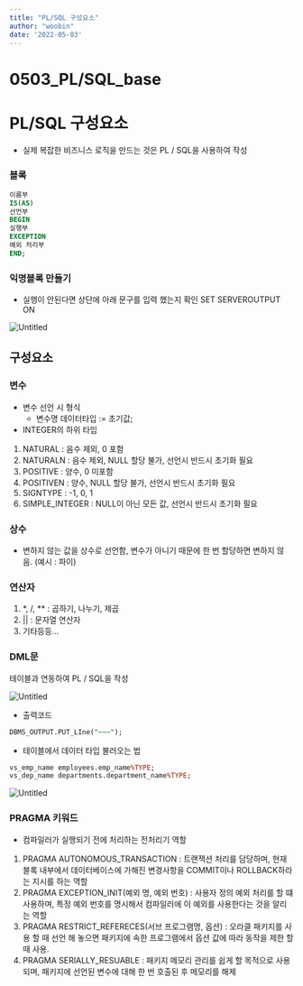 ```yaml
---
title: "PL/SQL 구성요소"
author: "woobin"
date: '2022-05-03'
---
```


# 0503_PL/SQL_base

# PL/SQL 구성요소

- 실제 복잡한 비즈니스 로직을 만드는 것은 PL / SQL을 사용하여 작성

### 블록

```sql
이름부
IS(AS)
선언부
BEGIN
실행부
EXCEPTION
예외 처리부
END;
```

### 익명블록 만들기

- 실행이 안된다면 상단에 아래 문구를 입력 했는지 확인
SET SERVEROUTPUT ON

![Untitled](/Images/0503_PL_SQL_base/Untitled.png)

## 구성요소

### 변수

- 변수 선언 시 형식
    - 변수명 데이터타입 := 초기값;
- INTEGER의 하위 타입
1. NATURAL
: 음수 제외, 0 포함
2. NATURALN
: 음수 제외, NULL 할당 불가, 선언시 반드시 초기화 필요
3. POSITIVE
: 양수, 0 미포함
4. POSITIVEN
: 양수, NULL 할당 불가, 선언시 반드시 초기화 필요
5. SIGNTYPE
: -1, 0, 1
6. SIMPLE_INTEGER
: NULL이 아닌 모든 값, 선언시 반드시 초기화 필요

### 상수

- 변하지 않는 값을 상수로 선언함, 변수가 아니기 때문에 한 번 할당하면 변하지 않음. (예시 : 파이)

### 연산자

1. *, /, **
: 곱하기, 나누기, 제곱
2. ||
: 문자열 연산자
3. 기타등등...

### DML문

테이블과 연동하여 PL / SQL을 작성

![Untitled](/Images/0503_PL_SQL_base/Untitled%201.png)

- 출력코드

```sql
DBMS_OUTPUT.PUT_LIne("~~~");
```

- 테이블에서 데이터 타입 불러오는 법

```sql
vs_emp_name employees.emp_name%TYPE;
vs_dep_name departments.department_name%TYPE;
```

![Untitled](/Images/0503_PL_SQL_base/Untitled%202.png)

### PRAGMA 키워드

- 컴파일러가 실행되기 전에 처리하는 전처리기 역할
1. PRAGMA AUTONOMOUS_TRANSACTION
: 트랜잭션 처리를 담당하며, 현재 블록 내부에서 데이터베이스에 가해진 변경사항을 COMMIT이나 ROLLBACK하라는 지시를 하는 역할
2. PRAGMA EXCEPTION_INIT(예외 명, 예외 번호)
: 사용자 정의 예외 처리를 할 떄 사용하며, 특정 예외 번호를 명시해서 컴파일러에 이 예외를 사용한다는 것을 알리는 역할
3. PRAGMA RESTRICT_REFERECES(서브 프로그램명, 옵션)
: 오라클 패키지를 사용 할 때 선언 해 놓으면 패키지에 속한 프로그램에서 옵션 값에 따라  동작을 제한 할 때 사용.
4. PRAGMA SERIALLY_RESUABLE
: 패키지 메모리 관리를 쉽게 할 목적으로 사용되며, 패키지에 선언된 변수에 대해 한 번 호출된 후 메모리를 해제